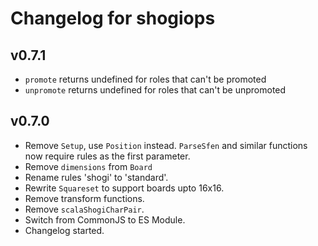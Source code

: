 # Changelog for shogiops

## v0.7.1

- `promote` returns undefined for roles that can't be promoted
- `unpromote` returns undefined for roles that can't be unpromoted

## v0.7.0

- Remove `Setup`, use `Position` instead. `ParseSfen` and similar functions now require rules as the first parameter.
- Remove `dimensions` from `Board`
- Rename rules 'shogi' to 'standard'.
- Rewrite `Squareset` to support boards upto 16x16.
- Remove transform functions.
- Remove `scalaShogiCharPair`.
- Switch from CommonJS to ES Module.
- Changelog started.
